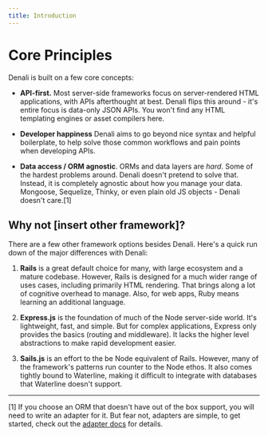 ```yaml
---
title: Introduction
---
```


# Core Principles

Denali is built on a few core concepts:

  * **API-first.** Most server-side frameworks focus on server-rendered HTML
  applications, with APIs afterthought at best. Denali flips this around - it's
  entire focus is data-only JSON APIs. You won't find any HTML templating
  engines or asset compilers here.

  * **Developer happiness** Denali aims to go beyond nice syntax and helpful
  boilerplate, to help solve those common workflows and pain points when
  developing APIs.

  * **Data access / ORM agnostic**. ORMs and data layers are _hard_. Some of the
  hardest problems around. Denali doesn't pretend to solve that. Instead, it is
  completely agnostic about how you manage your data. Mongoose, Sequelize,
  Thinky, or even plain old JS objects - Denali doesn't care.[1]

## Why not [insert other framework]?

There are a few other framework options besides Denali. Here's a quick run down
of the major differences with Denali:

1. **Rails** is a great default choice for many, with large ecosystem and a
   mature codebase. However, Rails is designed for a much wider range of uses
   cases, including primarily HTML rendering. That brings along a lot of
   cognitive overhead to manage. Also, for web apps, Ruby means learning an
   additional language.

2. **Express.js** is the foundation of much of the Node server-side world. It's
   lightweight, fast, and simple. But for complex applications, Express only
   provides the basics (routing and middleware). It lacks the higher level
   abstractions to make rapid development easier.

3. **Sails.js** is an effort to the be Node equivalent of Rails. However, many
   of the framework's patterns run counter to the Node ethos. It also comes
   tightly bound to Waterline, making it difficult to integrate with databases
   that Waterline doesn't support.

--------------
[1] If you choose an ORM that doesn't have out of the box support, you will need
to write an adapter for it. But fear not, adapters are simple, to get started,
check out the [adapter docs](latest/guides/data/orm-adapters) for details.

